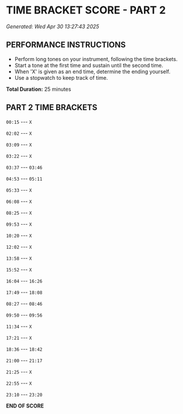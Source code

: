 # TIME BRACKET SCORE - PART 2
*Generated: Wed Apr 30 13:27:43 2025*

## PERFORMANCE INSTRUCTIONS
- Perform long tones on your instrument, following the time brackets.
- Start a tone at the first time and sustain until the second time.
- When 'X' is given as an end time, determine the ending yourself.
- Use a stopwatch to keep track of time.

**Total Duration:** 25 minutes

## PART 2 TIME BRACKETS

`00:15` --- `X`

`02:02` --- `X`

`03:09` --- `X`

`03:22` --- `X`

`03:37` --- `03:46`

`04:53` --- `05:11`

`05:33` --- `X`

`06:08` --- `X`

`08:25` --- `X`

`09:53` --- `X`

`10:20` --- `X`

`12:02` --- `X`

`13:58` --- `X`

`15:52` --- `X`

`16:04` --- `16:26`

`17:49` --- `18:08`

`08:27` --- `08:46`

`09:50` --- `09:56`

`11:34` --- `X`

`17:21` --- `X`

`18:36` --- `18:42`

`21:00` --- `21:17`

`21:25` --- `X`

`22:55` --- `X`

`23:10` --- `23:20`

**END OF SCORE**
